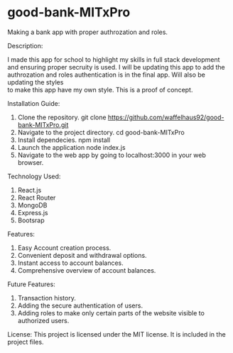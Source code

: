 # good-bank-MITxPro
 Making a bank app with proper authrozation and roles. 

 Description:

  I made this app for school to highlight my skills in full stack development and ensuring proper secruity is used. I will be 
  updating this app to add the authrozation and roles authentication is in the final app. Will also be updating the styles  
  to make this app have my own style. This is a proof of concept. 

 Installation Guide:
1. Clone the repository.
   git clone https://github.com/waffelhaus92/good-bank-MITxPro.git
2. Navigate to the project directory.
   cd good-bank-MITxPro
3. Install dependecies.
   npm install
4. Launch the application
   node index.js
5. Navigate to the web app by going to localhost:3000 in your web browser.

Technology Used:
 1. React.js
 2. React Router
 3. MongoDB
 4. Express.js
 5. Bootsrap

Features:
 1. Easy Account creation process.
 2. Convenient deposit and withdrawal options.
 3. Instant access to account balances.
 4. Comprehensive overview of account balances.
    
Future Features:
 1. Transaction history.
 2. Adding the secure authentication of users.
 3. Adding roles to make only certain parts of the website visible to authorized users.

License: 
This project is licensed under the MIT license. It is included in the project files. 

 

  
